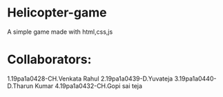 # Helicopter-game
A simple game made with html,css,js
# Collaborators:
  1.19pa1a0428-CH.Venkata Rahul
  2.19pa1a0439-D.Yuvateja
  3.19pa1a0440-D.Tharun Kumar
  4.19pa1a0432-CH.Gopi sai teja
